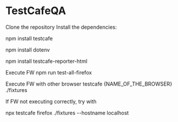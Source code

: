 # TestCafeQA

Clone the repository
Install the dependencies:

npm install testcafe

npm install dotenv

npm install testcafe-reporter-html

Execute FW
npm run test-all-firefox

Execute FW with other browser
testcafe {NAME_OF_THE_BROWSER} ./fixtures

If FW not executing correctly, try with

npx testcafe firefox ./fixtures --hostname localhost


